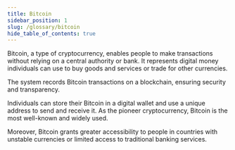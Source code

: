 ```yaml
---
title: Bitcoin
sidebar_position: 1
slug: /glossary/bitcoin
hide_table_of_contents: true
---
```


Bitcoin, a type of cryptocurrency, enables people to make transactions without relying on a central authority or bank. It represents digital money individuals can use to buy goods and services or trade for other currencies.

The system records Bitcoin transactions on a blockchain, ensuring security and transparency.

Individuals can store their Bitcoin in a digital wallet and use a unique address to send and receive it. As the pioneer cryptocurrency, Bitcoin is the most well-known and widely used.

Moreover, Bitcoin grants greater accessibility to people in countries with unstable currencies or limited access to traditional banking services.
